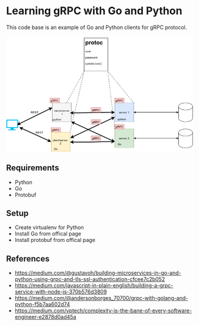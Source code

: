# Learning gRPC with Go and Python

This code base is an example of Go and Python clients for gRPC protocol.

<div style="text-align:center"><img src ="https://github.com/stanlee321/go-python-client-server-example-gRPC/blob/master/microservice_example.png" /></div>


## Requirements

* Python
* Go
* Protobuf

## Setup

* Create virtualenv for Python
* Install Go from offical page
* Install protobuf from offical page

## References

* https://medium.com/@gustavoh/building-microservices-in-go-and-python-using-grpc-and-tls-ssl-authentication-cfcee7c2b052
* https://medium.com/javascript-in-plain-english/building-a-grpc-service-with-node-js-370b576d3809
* https://medium.com/@andersonborges_70700/grpc-with-golang-and-python-f5b7aa602d74
* https://medium.com/vptech/complexity-is-the-bane-of-every-software-engineer-e2878d0ad45a